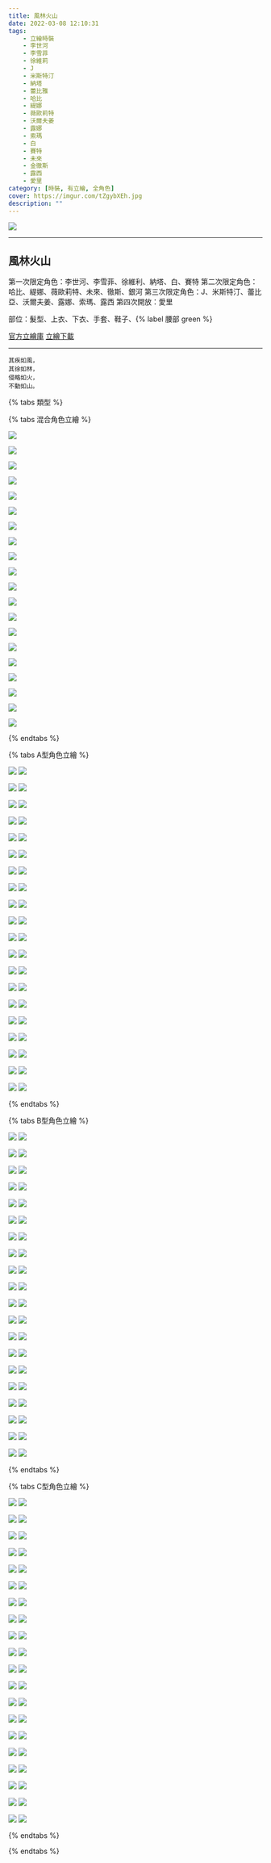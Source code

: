 ```yaml
---
title: 風林火山
date: 2022-03-08 12:10:31
tags:
    - 立繪時裝
    - 李世河
    - 李雪菲
    - 徐維莉
    - J
    - 米斯特汀
    - 納塔
    - 蕾比雅
    - 哈比
    - 緹娜
    - 薇歐莉特
    - 沃爾夫姜
    - 露娜
    - 索瑪
    - 白
    - 賽特
    - 未來
    - 金徹斯
    - 露西
    - 愛里
category: [時裝, 有立繪, 全角色]
cover: https://imgur.com/tZgybXEh.jpg
description: ""
---
```


![](https://ssl.nexon.com/s2/game/closers/2015/pds/048/1920x1080.jpg)

---
## 風林火山

第一次限定角色：李世河、李雪菲、徐維利、納塔、白、賽特
第二次限定角色：哈比、緹娜、薇歐莉特、未來、徹斯、銀河
第三次限定角色：J、米斯特汀、蕾比亞、沃爾夫姜、露娜、索瑪、露西
第四次開放：愛里

部位：髮型、上衣、下衣、手套、鞋子、{% label 腰部 green %}


[官方立繪庫](https://www.naddic.co.kr/ko/game/cls/fansitekit)
[立繪下載](https://closers.vod.nexoncdn.co.kr/site/fansitekit/Closers_FansiteKit_Urban_230629_3E048289F46E5859.zip)


---

	其疾如風，
	其徐如林，
	侵略如火，
	不動如山。
	
{% tabs 類型 %}
<!-- tab 混搭立繪-->
{% tabs 混合角色立繪 %}
<!-- tab 李世河(Seha)-->
[![](https://i.imgur.com/YPemAj4h.jpg)](https://i.imgur.com/YPemAj4.jpg)
<!-- endtab -->
<!-- tab 李雪菲(Seulbi)-->
[![](https://i.imgur.com/hh9xw6Qh.jpg)](https://i.imgur.com/hh9xw6Q.jpg)
<!-- endtab -->
<!-- tab 徐維莉(Yuri)-->
[![](https://i.imgur.com/PcLeX1Dh.jpg)](https://i.imgur.com/PcLeX1D.jpg)
<!-- endtab -->
<!-- tab J-->
[![](https://i.imgur.com/wJoqi8Oh.jpg)](https://i.imgur.com/wJoqi8O.jpg)
<!-- endtab -->
<!-- tab 米斯特汀(Tein)-->
[![](https://i.imgur.com/rycaCgSh.jpg)](https://i.imgur.com/rycaCgS.jpg)
<!-- endtab -->
<!-- tab 納塔(Nata)-->
[![](https://i.imgur.com/qxuwGLvh.jpg)](https://i.imgur.com/qxuwGLv.jpg)
<!-- endtab -->
<!-- tab 蕾比雅(Levia)-->
[![](https://i.imgur.com/oaIU84Th.jpg)](https://i.imgur.com/oaIU84T.jpg)
<!-- endtab -->
<!-- tab 哈比(Harpy)-->
[![](https://i.imgur.com/Z2DS2KAh.jpg)](https://i.imgur.com/Z2DS2KA.jpg)
<!-- endtab -->
<!-- tab 緹娜(Tina)-->
[![](https://i.imgur.com/Trjbp1mh.jpg)](https://i.imgur.com/Trjbp1m.jpg)
<!-- endtab -->
<!-- tab 薇歐莉特(Violet)-->
[![](https://i.imgur.com/jWEyfLth.jpg)](https://i.imgur.com/jWEyfLt.jpg)
<!-- endtab -->
<!-- tab 沃爾夫姜(Wolfgang)-->
[![](https://i.imgur.com/GPC3UBSh.jpg)](https://i.imgur.com/GPC3UBS.jpg)
<!-- endtab -->
<!-- tab 露娜(Luna)-->
[![](https://i.imgur.com/t9Ora1eh.jpg)](https://i.imgur.com/t9Ora1e.jpg)
<!-- endtab -->
<!-- tab 索瑪(Soma)-->
[![](https://i.imgur.com/60NeKkHh.jpg)](https://i.imgur.com/60NeKkH.jpg)
<!-- endtab -->
<!-- tab 白(Bai)-->
[![](https://i.imgur.com/35pRP4bh.jpg)](https://i.imgur.com/35pRP4b.jpg)
<!-- endtab -->
<!-- tab 賽特(Seth)-->
[![](https://i.imgur.com/eYJKd21h.jpg)](https://i.imgur.com/eYJKd21.jpg)
<!-- endtab -->
<!-- tab 未來(Mirae)-->
[![](https://i.imgur.com/fYXOYbMh.jpg)](https://i.imgur.com/fYXOYbM.jpg)
<!-- endtab -->
<!-- tab 徹斯(Chulsoo)-->
[![](https://i.imgur.com/4dEeRTch.jpg)](https://i.imgur.com/4dEeRTc.jpg)
<!-- endtab -->
<!-- tab 銀河(Eunha)-->
[![](https://i.imgur.com/1yVzIyrh.jpg)](https://i.imgur.com/1yVzIyr.jpg)
<!-- endtab -->
<!-- tab 露西(Lucy)-->
[![](https://i.imgur.com/ILF0FUCh.jpg)](https://i.imgur.com/ILF0FUC.jpg)
<!-- endtab -->
<!-- tab 愛里(Aeri)-->
[![](https://i.imgur.com/dDGLqFJh.png)](https://i.imgur.com/dDGLqFJ.png)
<!-- endtab -->
{% endtabs %}
<!-- endtab -->

<!-- tab A型-->
{% tabs A型角色立繪 %}
<!-- tab 李世河(Seha)-->
[![](https://i.imgur.com/VEymm5yh.jpg)](https://i.imgur.com/VEymm5y.jpg)
[![](https://i.imgur.com/Go1njfuh.png)](https://i.imgur.com/Go1njfu.png)
<!-- endtab -->
<!-- tab 李雪菲(Seulbi)-->
[![](https://i.imgur.com/1017AHbh.jpg)](https://i.imgur.com/1017AHb.jpg)
[![](https://i.imgur.com/lMusYMoh.png)](https://i.imgur.com/lMusYMo.png)
<!-- endtab -->
<!-- tab 徐維莉(Yuri)-->
[![](https://i.imgur.com/rSISe75h.jpg)](https://i.imgur.com/rSISe75.jpg)
[![](https://i.imgur.com/4yzetcJh.png)](https://i.imgur.com/4yzetcJ.png)
<!-- endtab -->
<!-- tab J-->
[![](https://i.imgur.com/P4fH8W4h.jpg)](https://i.imgur.com/P4fH8W4.jpg)
[![](https://i.imgur.com/4edQYfoh.png)](https://i.imgur.com/4edQYfo.png)
<!-- endtab -->
<!-- tab 米斯特汀(Tein)-->
[![](https://i.imgur.com/fMv9qanh.jpg)](https://i.imgur.com/fMv9qan.jpg)
[![](https://i.imgur.com/l1xPxYOh.png)](https://i.imgur.com/l1xPxYO.png)
<!-- endtab -->
<!-- tab 納塔(Nata)-->
[![](https://i.imgur.com/TRPSQdNh.jpg)](https://i.imgur.com/TRPSQdN.jpg)
[![](https://i.imgur.com/uDRYdFeh.png)](https://i.imgur.com/uDRYdFe.png)
<!-- endtab -->
<!-- tab 蕾比雅(Levia)-->
[![](https://i.imgur.com/kJqMfu5h.jpg)](https://i.imgur.com/kJqMfu5.jpg)
[![](https://i.imgur.com/9qKUXZAh.png)](https://i.imgur.com/9qKUXZA.png)
<!-- endtab -->
<!-- tab 哈比(Harpy)-->
[![](https://i.imgur.com/kRN0PLMh.jpg)](https://i.imgur.com/kRN0PLM.jpg)
[![](https://i.imgur.com/u2hoqAOh.png)](https://i.imgur.com/u2hoqAO.png)
<!-- endtab -->
<!-- tab 緹娜(Tina)-->
[![](https://i.imgur.com/bjznf1wh.jpg)](https://i.imgur.com/bjznf1w.jpg)
[![](https://i.imgur.com/R5lwX6gh.png)](https://i.imgur.com/R5lwX6g.png)
<!-- endtab -->
<!-- tab 薇歐莉特(Violet)-->
[![](https://i.imgur.com/Xs5XvoFh.jpg)](https://i.imgur.com/Xs5XvoF.jpg)
[![](https://i.imgur.com/LJG0pXUh.png)](https://i.imgur.com/LJG0pXU.png)
<!-- endtab -->
<!-- tab 沃爾夫姜(Wolfgang)-->
[![](https://i.imgur.com/QyuQCifh.jpg)](https://i.imgur.com/QyuQCif.jpg)
[![](https://i.imgur.com/rGddsE4h.png)](https://i.imgur.com/rGddsE4.png)
<!-- endtab -->
<!-- tab 露娜(Luna)-->
[![](https://i.imgur.com/G46BvwMh.jpg)](https://i.imgur.com/G46BvwM.jpg)
[![](https://i.imgur.com/7RCzD1zh.png)](https://i.imgur.com/7RCzD1z.png)
<!-- endtab -->
<!-- tab 索瑪(Soma)-->
[![](https://i.imgur.com/Y7kjN1xh.jpg)](https://i.imgur.com/Y7kjN1x.jpg)
[![](https://i.imgur.com/XLNX1Luh.png)](https://i.imgur.com/XLNX1Lu.png)
<!-- endtab -->
<!-- tab 白(Bai)-->
[![](https://i.imgur.com/wrvllmph.jpg)](https://i.imgur.com/wrvllmp.jpg)
[![](https://i.imgur.com/VNUD7Bwh.png)](https://i.imgur.com/VNUD7Bw.png)
<!-- endtab -->
<!-- tab 賽特(Seth)-->
[![](https://i.imgur.com/xSx7CjXh.jpg)](https://i.imgur.com/xSx7CjX.jpg)
[![](https://i.imgur.com/IEQVAG1h.png)](https://i.imgur.com/IEQVAG1.png)
<!-- endtab -->
<!-- tab 未來(Mirae)-->
[![](https://i.imgur.com/fAvvSTuh.jpg)](https://i.imgur.com/fAvvSTu.jpg)
[![](https://i.imgur.com/RrcSxTzh.png)](https://i.imgur.com/RrcSxTz.png)
<!-- endtab -->
<!-- tab 徹斯(Chulsoo)-->
[![](https://i.imgur.com/rLHtwrRh.jpg)](https://i.imgur.com/rLHtwrR.jpg)
[![](https://i.imgur.com/jNAASaqh.png)](https://i.imgur.com/jNAASaq.png)
<!-- endtab -->
<!-- tab 銀河(Eunha)-->
[![](https://i.imgur.com/m94DJZDh.jpg)](https://i.imgur.com/m94DJZD.jpg)
[![](https://i.imgur.com/y1YWqC9h.png)](https://i.imgur.com/y1YWqC9.png)
<!-- endtab -->
<!-- tab 露西(Lucy)-->
[![](https://i.imgur.com/MOvKXOWh.jpg)](https://i.imgur.com/MOvKXOW.jpg)
[![](https://i.imgur.com/Vuvbbt5h.png)](https://i.imgur.com/Vuvbbt5.png)
<!-- endtab -->
<!-- tab 愛里(Aeri)-->
[![](https://i.imgur.com/KOlmUhBh.png)](https://i.imgur.com/KOlmUhB.png)
[![](https://i.imgur.com/ma4plxJh.png)](https://i.imgur.com/ma4plxJ.png)
<!-- endtab -->
{% endtabs %}
<!-- endtab -->

<!-- tab B型-->
{% tabs B型角色立繪 %}
<!-- tab 李世河(Seha)-->
[![](https://i.imgur.com/PCMVGNah.jpg)](https://i.imgur.com/PCMVGNa.jpg)
[![](https://i.imgur.com/PY7U9fLh.png)](https://i.imgur.com/PY7U9fL.png)
<!-- endtab -->
<!-- tab 李雪菲(Seulbi)-->
[![](https://i.imgur.com/PIW5M4qh.jpg)](https://i.imgur.com/PIW5M4q.jpg)
[![](https://i.imgur.com/5gcLmqXh.png)](https://i.imgur.com/5gcLmqX.png)
<!-- endtab -->
<!-- tab 徐維莉(Yuri)-->
[![](https://i.imgur.com/3rJURMjh.jpg)](https://i.imgur.com/3rJURMj.jpg)
[![](https://i.imgur.com/kU4L0aYh.png)](https://i.imgur.com/kU4L0aY.png)
<!-- endtab -->
<!-- tab J-->
[![](https://i.imgur.com/SASOLVKh.jpg)](https://i.imgur.com/SASOLVK.jpg)
[![](https://i.imgur.com/5IZczmDh.png)](https://i.imgur.com/5IZczmD.png)
<!-- endtab -->
<!-- tab 米斯特汀(Tein)-->
[![](https://i.imgur.com/te7e2Rhh.jpg)](https://i.imgur.com/te7e2Rh.jpg)
[![](https://i.imgur.com/Bl5jQVQh.png)](https://i.imgur.com/Bl5jQVQ.png)
<!-- endtab -->
<!-- tab 納塔(Nata)-->
[![](https://i.imgur.com/ZU6AP2Zh.jpg)](https://i.imgur.com/ZU6AP2Z.jpg)
[![](https://i.imgur.com/oOK3QjAh.png)](https://i.imgur.com/oOK3QjA.png)
<!-- endtab -->
<!-- tab 蕾比雅(Levia)-->
[![](https://i.imgur.com/gANfrdbh.jpg)](https://i.imgur.com/gANfrdb.jpg)
[![](https://i.imgur.com/e3PgR8sh.png)](https://i.imgur.com/e3PgR8s.png)
<!-- endtab -->
<!-- tab 哈比(Harpy)-->
[![](https://i.imgur.com/0CXaZfZh.jpg)](https://i.imgur.com/0CXaZfZ.jpg)
[![](https://i.imgur.com/NFiAJ4Lh.png)](https://i.imgur.com/NFiAJ4L.png)
<!-- endtab -->
<!-- tab 緹娜(Tina)-->
[![](https://i.imgur.com/jzplnK0h.jpg)](https://i.imgur.com/jzplnK0.jpg)
[![](https://i.imgur.com/3atLwKzh.png)](https://i.imgur.com/3atLwKz.png)
<!-- endtab -->
<!-- tab 薇歐莉特(Violet)-->
[![](https://i.imgur.com/2td73gwh.jpg)](https://i.imgur.com/2td73gw.jpg)
[![](https://i.imgur.com/2D7alzuh.png)](https://i.imgur.com/2D7alzu.png)
<!-- endtab -->
<!-- tab 沃爾夫姜(Wolfgang)-->
[![](https://i.imgur.com/Cdq4sZHh.jpg)](https://i.imgur.com/Cdq4sZH.jpg)
[![](https://i.imgur.com/88ZkHDIh.png)](https://i.imgur.com/88ZkHDI.png)
<!-- endtab -->
<!-- tab 露娜(Luna)-->
[![](https://i.imgur.com/KE8QczLh.jpg)](https://i.imgur.com/KE8QczL.jpg)
[![](https://i.imgur.com/7M4iMOWh.png)](https://i.imgur.com/7M4iMOW.png)
<!-- endtab -->
<!-- tab 索瑪(Soma)-->
[![](https://i.imgur.com/9eFFE9eh.jpg)](https://i.imgur.com/9eFFE9e.jpg)
[![](https://i.imgur.com/TDaiN8Th.png)](https://i.imgur.com/TDaiN8T.png)
<!-- endtab -->
<!-- tab 白(Bai)-->
[![](https://i.imgur.com/rxxcgqQh.jpg)](https://i.imgur.com/rxxcgqQ.jpg)
[![](https://i.imgur.com/bhTfetlh.png)](https://i.imgur.com/bhTfetl.png)
<!-- endtab -->
<!-- tab 賽特(Seth)-->
[![](https://i.imgur.com/CutdJUCh.jpg)](https://i.imgur.com/CutdJUC.jpg)
[![](https://i.imgur.com/TKV3G8zh.png)](https://i.imgur.com/TKV3G8z.png)
<!-- endtab -->
<!-- tab 未來(Mirae)-->
[![](https://i.imgur.com/E2h25nIh.jpg)](https://i.imgur.com/E2h25nI.jpg)
[![](https://i.imgur.com/4re9UNQh.png)](https://i.imgur.com/4re9UNQ.png)
<!-- endtab -->
<!-- tab 徹斯(Chulsoo)-->
[![](https://i.imgur.com/nEntGdHh.jpg)](https://i.imgur.com/nEntGdH.jpg)
[![](https://i.imgur.com/bZEkqWSh.png)](https://i.imgur.com/bZEkqWS.png)
<!-- endtab -->
<!-- tab 銀河(Eunha)-->
[![](https://i.imgur.com/Ny46L49h.jpg)](https://i.imgur.com/Ny46L49.jpg)
[![](https://i.imgur.com/I0LIR4sh.png)](https://i.imgur.com/I0LIR4s.png)
<!-- endtab -->
<!-- tab 露西(Lucy)-->
[![](https://i.imgur.com/rdt4sQBh.jpg)](https://i.imgur.com/rdt4sQB.jpg)
[![](https://i.imgur.com/oylHG3lh.png)](https://i.imgur.com/oylHG3l.png)
<!-- endtab -->
<!-- tab 愛里(Aeri)-->
[![](https://i.imgur.com/mNuqvYEh.png)](https://i.imgur.com/mNuqvYE.png)
[![](https://i.imgur.com/hS9Soglh.png)](https://i.imgur.com/hS9Sogl.png)
<!-- endtab -->
{% endtabs %}
<!-- endtab -->

<!-- tab C型-->
{% tabs C型角色立繪 %}
<!-- tab 李世河(Seha)-->
[![](https://i.imgur.com/NgofkvVh.jpg)](https://i.imgur.com/NgofkvV.jpg)
[![](https://i.imgur.com/0kHROZoh.png)](https://i.imgur.com/0kHROZo.png)
<!-- endtab -->
<!-- tab 李雪菲(Seulbi)-->
[![](https://i.imgur.com/WUWDoiKh.jpg)](https://i.imgur.com/WUWDoiK.jpg)
[![](https://i.imgur.com/P0ZPw4Nh.png)](https://i.imgur.com/P0ZPw4N.png)
<!-- endtab -->
<!-- tab 徐維莉(Yuri)-->
[![](https://i.imgur.com/RFFk0w2h.jpg)](https://i.imgur.com/RFFk0w2.jpg)
[![](https://i.imgur.com/r3X8ycGh.png)](https://i.imgur.com/r3X8ycG.png)
<!-- endtab -->
<!-- tab J-->
[![](https://i.imgur.com/ASEqm7Oh.jpg)](https://i.imgur.com/ASEqm7O.jpg)
[![](https://i.imgur.com/fe4sk1Fh.png)](https://i.imgur.com/fe4sk1F.png)
<!-- endtab -->
<!-- tab 米斯特汀(Tein)-->
[![](https://i.imgur.com/CF1gcjbh.jpg)](https://i.imgur.com/CF1gcjb.jpg)
[![](https://i.imgur.com/lvMbKSXh.png)](https://i.imgur.com/lvMbKSX.png)
<!-- endtab -->
<!-- tab 納塔(Nata)-->
[![](https://i.imgur.com/vNWt9ehh.jpg)](https://i.imgur.com/vNWt9eh.jpg)
[![](https://i.imgur.com/SuCW63Vh.png)](https://i.imgur.com/SuCW63V.png)
<!-- endtab -->
<!-- tab 蕾比雅(Levia)-->
[![](https://i.imgur.com/qdyVYjLh.jpg)](https://i.imgur.com/qdyVYjL.jpg)
[![](https://i.imgur.com/mcYEaQVh.png)](https://i.imgur.com/mcYEaQV.png)
<!-- endtab -->
<!-- tab 哈比(Harpy)-->
[![](https://i.imgur.com/7ARNk1Dh.jpg)](https://i.imgur.com/7ARNk1D.jpg)
[![](https://i.imgur.com/BgDhWEuh.png)](https://i.imgur.com/BgDhWEu.png)
<!-- endtab -->
<!-- tab 緹娜(Tina)-->
[![](https://i.imgur.com/5Xoym86h.jpg)](https://i.imgur.com/5Xoym86.jpg)
[![](https://i.imgur.com/lQaKZr7h.png)](https://i.imgur.com/lQaKZr7.png)
<!-- endtab -->
<!-- tab 薇歐莉特(Violet)-->
[![](https://i.imgur.com/cWlzDTPh.jpg)](https://i.imgur.com/cWlzDTP.jpg)
[![](https://i.imgur.com/xTZgo40h.png)](https://i.imgur.com/xTZgo40.png)
<!-- endtab -->
<!-- tab 沃爾夫姜(Wolfgang)-->
[![](https://i.imgur.com/WXCcMnwh.jpg)](https://i.imgur.com/WXCcMnw.jpg)
[![](https://i.imgur.com/2DNau6Ph.png)](https://i.imgur.com/2DNau6P.png)
<!-- endtab -->
<!-- tab 露娜(Luna)-->
[![](https://i.imgur.com/jz4LK29h.jpg)](https://i.imgur.com/jz4LK29.jpg)
[![](https://i.imgur.com/9E5p6vlh.png)](https://i.imgur.com/9E5p6vl.png)
<!-- endtab -->
<!-- tab 索瑪(Soma)-->
[![](https://i.imgur.com/CfVkFUWh.jpg)](https://i.imgur.com/CfVkFUW.jpg)
[![](https://i.imgur.com/iOgMglvh.png)](https://i.imgur.com/iOgMglv.png)
<!-- endtab -->
<!-- tab 白(Bai)-->
[![](https://i.imgur.com/K2EbNzDh.jpg)](https://i.imgur.com/K2EbNzD.jpg)
[![](https://i.imgur.com/zHwXZwhh.png)](https://i.imgur.com/zHwXZwh.png)
<!-- endtab -->
<!-- tab 賽特(Seth)-->
[![](https://i.imgur.com/2cLyLMCh.jpg)](https://i.imgur.com/2cLyLMC.jpg)
[![](https://i.imgur.com/XF42nuuh.png)](https://i.imgur.com/XF42nuu.png)
<!-- endtab -->
<!-- tab 未來(Mirae)-->
[![](https://i.imgur.com/WItr5Mqh.jpg)](https://i.imgur.com/WItr5Mq.jpg)
[![](https://i.imgur.com/JemAPO0h.png)](https://i.imgur.com/JemAPO0.png)
<!-- endtab -->
<!-- tab 徹斯(Chulsoo)-->
[![](https://i.imgur.com/qqh9Tm7h.jpg)](https://i.imgur.com/qqh9Tm7.jpg)
[![](https://i.imgur.com/bZh4GHWh.png)](https://i.imgur.com/bZh4GHW.png)
<!-- endtab -->
<!-- tab 銀河(Eunha)-->
[![](https://i.imgur.com/Z2pmfhMh.jpg)](https://i.imgur.com/Z2pmfhM.jpg)
[![](https://i.imgur.com/hv6Kjuhh.png)](https://i.imgur.com/hv6Kjuh.png)
<!-- endtab -->
<!-- tab 露西(Lucy)-->
[![](https://i.imgur.com/SAiMcfvh.jpg)](https://i.imgur.com/SAiMcfv.jpg)
[![](https://i.imgur.com/O8AGKOIh.png)](https://i.imgur.com/O8AGKOI.png)
<!-- endtab -->
<!-- tab 愛里(Aeri)-->
[![](https://i.imgur.com/gd73kqFh.png)](https://i.imgur.com/gd73kqF.png)
[![](https://i.imgur.com/xxa6S6Kh.png)](https://i.imgur.com/xxa6S6K.png)
<!-- endtab -->
{% endtabs %}
<!-- endtab -->

{% endtabs %}

